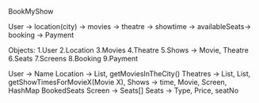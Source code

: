 BookMyShow

User -> location(city) -> movies -> theatre -> showtime -> availableSeats-> booking -> Payment


Objects:
1.User
2.Location
3.Movies
4.Theatre
5.Shows -> Movie, Theatre
6.Seats
7.Screens
8.Booking
9.Payment

User -> Name
Location -> List<Theatres>, getMoviesInTheCity()
Theatres -> List<Movies>, List<Shows>, getShowTimesForMovieX(Movie X),
Shows -> time, Movie, Screen, HashMap<Seats> BookedSeats
Screen -> Seats[]
Seats -> Type, Price, seatNo


